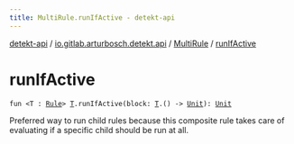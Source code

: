```yaml
---
title: MultiRule.runIfActive - detekt-api
---
```


[detekt-api](../../index.html) / [io.gitlab.arturbosch.detekt.api](../index.html) / [MultiRule](index.html) / [runIfActive](./run-if-active.html)

# runIfActive

`fun <T : `[`Rule`](../-rule/index.html)`> `[`T`](run-if-active.html#T)`.runIfActive(block: `[`T`](run-if-active.html#T)`.() -> `[`Unit`](https://kotlinlang.org/api/latest/jvm/stdlib/kotlin/-unit/index.html)`): `[`Unit`](https://kotlinlang.org/api/latest/jvm/stdlib/kotlin/-unit/index.html)

Preferred way to run child rules because this composite rule
takes care of evaluating if a specific child should be run at all.

